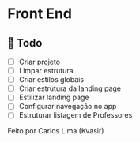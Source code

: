 # Front End

## 📆 Todo

- [ ] Criar projeto
- [ ] Limpar estrutura
- [ ] Criar estilos globais
- [ ] Criar estrutura da landing page
- [ ] Estilizar landing page
- [ ] Configurar navegação no app
- [ ] Estruturar listagem de Professores

Feito por Carlos Lima (Kvasir)